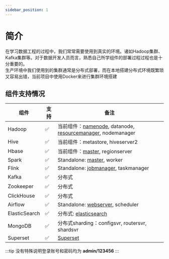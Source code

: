 ```yaml
---
sidebar_position: 1
---
```


# 简介

在学习数据工程的过程中，我们常常需要使用到真实的环境。诸如Hadoop集群、Kafka集群等。对于数据开发人员而言，熟悉自己所学组件的部署过程过程也是十分重要的。  
生产环境中我们使用到的集群通常是分布式部署，而在本地搭建分布式环境既繁琐又容易出错，当前项目中使用Docker来进行集群环境搭建

## 组件支持情况

| 组件            | 支持 | 备注                                                                                           |
|---------------|----|----------------------------------------------------------------------------------------------|
| Hadoop        | ✅  | 当前组件：[namenode](http://hd1:50070), datanode, [resourcemanager](http://hd1:8088), nodemanager |
| Hive          | ✅  | 当前组件：metastore, hiveserver2                                                                  |
| Hbase         | ✅  | 当前组件：[master](http://hd1:16010/), regionserver                                               |
| Spark         | ✅  | Standalone: [master](http://hd1:8001), worker                                                |
| Flink         | ✅  | Standalone: [jobmanager](http://hd1:8081), taskmanager                                       |
| Kafka         | ✅  | 分布式                                                                                          |
| Zookeeper     | ✅  | 分布式                                                                                          |
| ClickHouse    | ✅  | 分布式                                                                                          |
| Airflow       | ✅  | Standalone: [webserver](http://hd1:7000), scheduler                                          |
| ElasticSearch | ✅  | 分布式: [elasticsearch](http://hd1:9200/)                                                       |
| MongoDB       | ✅  | 分布式sharding：configsvr, routersvr, shardsvr                                                   |
| Superset      | ✅  | [Superset](http://hd1:7100/)                                                                 |


:::tip
没有特殊说明登录账号和密码均为 **admin/123456**
:::
